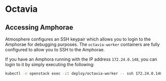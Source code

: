 # Octavia

## Accessing Amphorae

Atmosphere configures an SSH keypair which allows you to login to the Amphorae
for debugging purposes.  The `octavia-worker` containers are fully configured
to allow you to SSH to the Amphorae.

If you have an Amphora running with the IP address `172.24.0.148`, you can login
to it by simply executing the following:

```bash
kubectl -n openstack exec -it deploy/octavia-worker -- ssh 172.24.0.148
```
